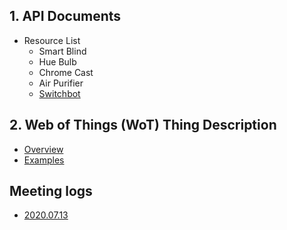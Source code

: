 ## 1. API Documents
* Resource List
  * Smart Blind
  * Hue Bulb
  * Chrome Cast
  * Air Purifier
  * [Switchbot]()

## 2. Web of Things (WoT) Thing Description

* [Overview](https://github.com/kaist-webeng/testbed-resource-controller/wiki/Thing-Description-Overview)
* [Examples](https://github.com/kaist-webeng/testbed-resource-controller/wiki/Thing-Description-Examples)

## Meeting logs
- [2020.07.13](https://github.com/kaist-webeng/testbed-resource-controller/wiki/2020.07.13-Meeting-logs)